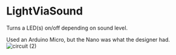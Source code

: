 # LightViaSound
Turns a LED(s) on/off depending on sound level.

Used an Arduino Micro, but the Nano was what the designer had. 
![circuit (2)](https://user-images.githubusercontent.com/1148403/144724850-ed4744dd-9cc1-4d9c-93e4-789222509f85.png)
